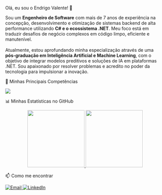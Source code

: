 Olá, eu sou o Endrigo Valente! 👋

<p align="left"> Sou um <strong>Engenheiro de Software</strong> com mais de 7 anos de experiência na concepção, desenvolvimento e otimização de sistemas backend de alta performance utilizando <strong>C# e o ecossistema .NET</strong>. Meu foco está em traduzir desafios de negócio complexos em código limpo, eficiente e manutenível. <br><br> Atualmente, estou aprofundando minha especialização através de uma <strong>pós-graduação em Inteligência Artificial e Machine Learning</strong>, com o objetivo de integrar modelos preditivos e soluções de IA em plataformas .NET. Sou apaixonado por resolver problemas e acredito no poder da tecnologia para impulsionar a inovação. </p>

🚀 Minhas Principais Competências

<p align="left"> <a href="https://skillicons.dev"> <img src="https://skillicons.dev/icons?i=cs,dotnet,azure,aws,docker,sql,git,javascript,php,laravel,vue,react&perline=12" /> </a> </p>

📊 Minhas Estatísticas no GitHub

<p align="center"> <a href="https://github.com/evalente82"> <img height="180em" src="https://github-readme-stats.vercel.app/api?username=evalente82&show_icons=true&theme=tokyonight&include_all_commits=true&count_private=true"/> <img height="180em" src="https://github-readme-stats.vercel.app/api/top-langs/?username=evalente82&layout=compact&langs_count=7&theme=tokyonight"/> </a> </p>

📫 Como me encontrar

<p align="left"> <a href="mailto:endrigo.valente@gmail.com" target="_blank"> <img src="https://img.shields.io/badge/Email-D14836?style=for-the-badge&logo=gmail&logoColor=white" alt="Email"> </a> <a href="https://www.linkedin.com/in/endrigo-valente-3357a635/" target="_blank"> <img src="https://img.shields.io/badge/LinkedIn-0077B5?style=for-the-badge&logo=linkedin&logoColor=white" alt="LinkedIn"> </a> </p>
